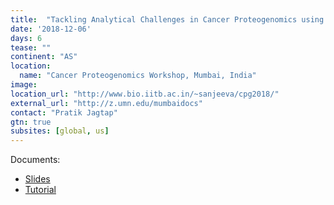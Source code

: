 ```yaml
---
title:  "Tackling Analytical Challenges in Cancer Proteogenomics using Galaxy framework"
date: '2018-12-06'
days: 6
tease: "" 
continent: "AS"
location:
  name: "Cancer Proteogenomics Workshop, Mumbai, India"
image:
location_url: "http://www.bio.iitb.ac.in/~sanjeeva/cpg2018/"
external_url: "http://z.umn.edu/mumbaidocs"
contact: "Pratik Jagtap"
gtn: true
subsites: [global, us]
---
```


Documents:

* [Slides](http://z.umn.edu/mumbaislides)
* [Tutorial](http://z.umn.edu/mumbaidocs)
